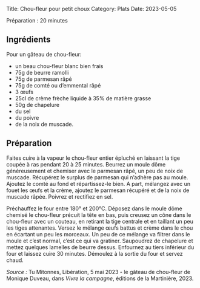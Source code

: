 Title: Chou-fleur pour petit choux
Category: Plats
Date: 2023-05-05

Préparation : 20 minutes

## Ingrédients

Pour un gâteau de chou-fleur:

* un beau chou-fleur blanc bien frais
* 75g de beurre ramolli
* 75g de parmesan râpé
* 75g de comté ou d’emmental râpé
* 3 œufs
* 25cl de crème frèche liquide à 35% de matière grasse
* 50g de chapelure
* du sel
* du poivre
* de la noix de muscade.

## Préparation

Faites cuire à la vapeur le chou-fleur entier épluché en laissant la tige coupée à ras pendant 20
à 25 minutes. Beurrez un moule dôme généreusement et chemiser avec le parmesan râpé, un peu de
noix de muscade. Récupérez le surplus de parmesan qui n’adhère pas au moule. Ajoutez le comté au
fond et répartissez-le bien. A part, mélangez avec un fouet les œufs et la crème, ajoutez le
parmesan récupéré et de la noix de muscade râpée. Poivrez et rectifiez en sel.

Préchauffez le four entre 180° et 200°C. Déposez dans le moule dôme chemisé le chou-fleur précuit
la tête en bas, puis creusez un cône dans le chou-fleur avec un couteau, en retirant la tige
centrale et en taillant un peu les tiges attenantes. Versez le mélange œufs battus et crème dans
le chou en écartant un peu les morceaux. Un peu de ce mélange va filtrer dans le moule et c’est
normal, c’est ce qui va gratiner. Saupoudrez de chapelure et mettez quelques lamelles de beurre
dessus. Enfournez au tiers inférieur du four et laissez cuire 30 minutes. Démoulez à la sortie du
four et servez chaud.




*Source :* Tu Mitonnes, Libération, 5 mai 2023 - le gâteau de chou-fleur de Monique Duveau, dans *Vivre la campagne*, éditions de la Martinière, 2023.

